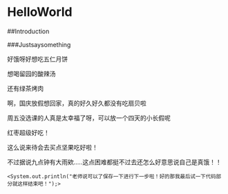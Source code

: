 # HelloWorld

##Introduction

###Justsaysomething

好饿呀好想吃五仁月饼

想喝留园的酸辣汤

还有绿茶烤肉

啊，国庆放假想回家，真的好久好久都没有吃扇贝啦

周五没选课的人真是太幸福了呀，可以放一个四天的小长假呢

红枣超级好吃！

这么说来待会去买点坚果吃好啦！

不过据说九点钟有大雨欸.....这点困难都挺不过去还怎么好意思说自己是真饿！！

`<System.out.println("老师说可以了保存一下进行下一步啦！好的那我最后试一下代码部分就这样结束吧！");>`
